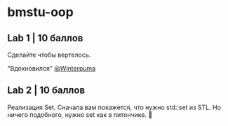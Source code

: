 # bmstu-oop
## Lab 1 | 10 баллов

Сделайте чтобы вертелось. 

"Вдохновился" [@Winterpuma](https://github.com/Winterpuma)
## Lab 2 | 10 баллов
Реализация Set. Сначала вам покажется, что нужно std::set из STL. Но ничего подобного, нужно set как в питончике. :smiling_face_with_tear:
